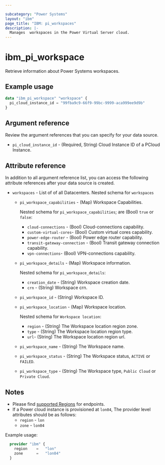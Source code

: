 ```yaml
---

subcategory: "Power Systems"
layout: "ibm"
page_title: "IBM: pi_workspaces"
description: |-
  Manages  workspaces in the Power Virtual Server cloud.
---
```


# ibm_pi_workspace

Retrieve information about  Power Systems workspaces.

## Example usage

```terraform
data "ibm_pi_workspace" "workspace" {
  pi_cloud_instance_id = "99fba9c9-66f9-99bc-9999-aca999ee9d9b"
}
```
  
## Argument reference

Review the argument references that you can specify for your data source.

- `pi_cloud_instance_id` - (Required, String) Cloud Instance ID of a PCloud Instance.

## Attribute reference

In addition to all argument reference list, you can access the following attribute references after your data source is created.

- `workspaces` - List of of all Datacenters.
  Nested schema for `workspaces`
  - `pi_workspace_capabilities` - (Map) Workspace Capabilities.

    Nested schema for `pi_workspace_capabilities`; are (Bool) `true` or `false`:
    - `cloud-connections` - (Bool) Cloud-connections capability.
    - `custom-virtual-cores`- (Bool) Custom virtual cores capability.
    - `power-edge-router` - (Bool) Power edge router capability.
    - `transit-gateway-connection` - (Bool) Transit gateway connection capability.
    - `vpn-connections`- (Bool) VPN-connections capability.

  - `pi_workspace_details` - (Map) Workspace information.

     Nested schema for `pi_workspace_details`:
    - `creation_date` - (String) Workspace creation date.
    - `crn` - (String) Workspace crn.
  - `pi_workspace_id` - (String) Workspace ID.
  - `pi_workspace_location` - (Map) Workspace location.

    Nested schema for `Workspace location`:
    - `region` - (String) The Workspace location region zone.
    - `type` - (String) The Workspace location region type.
    - `url`- (String) The Workspace location region url.
  - `pi_workspace_name` - (String) The Workspace name.
  - `pi_workspace_status` - (String) The Workspace status, `ACTIVE` or `FAILED`.
  - `pi_workspace_type` - (String) The Workspace type, `Public Cloud` or `Private Cloud`.

## Notes

- Please find [supported Regions](https://cloud.ibm.com/apidocs/power-cloud#endpoint) for endpoints.
- If a Power cloud instance is provisioned at `lon04`, The provider level attributes should be as follows:
  - `region` - `lon`
  - `zone` - `lon04`

Example usage:

  ```terraform
    provider "ibm" {
      region    =   "lon"
      zone      =   "lon04"
    }
  ```
